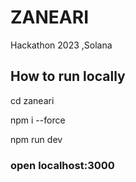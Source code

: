 # ZANEARI
Hackathon 2023 ,Solana

## How to run locally
cd zaneari

npm i --force

npm run dev 

### open localhost:3000

